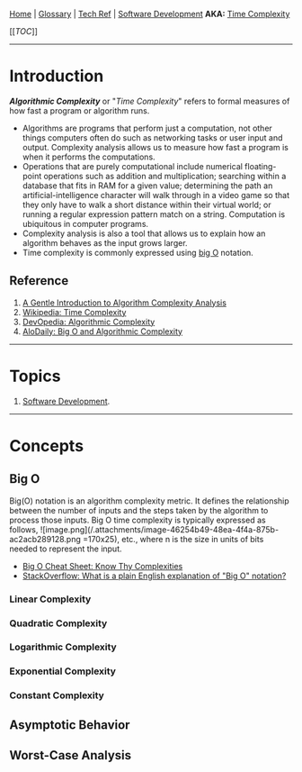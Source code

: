 [Home](/Slalom-LLC/Slalom-Consulting) | [Glossary](/Glossary) | [Tech Ref](/Tech-Ref) | [Software Development](/Tech-Ref/Software-Development)
**AKA:** [Time Complexity](/Tech-Ref/Software-Development/Algorithmic-Complexity/Time-Complexity)

[[_TOC_]]

---
# Introduction
***Algorithmic Complexity*** or "_Time Complexity_" refers to formal measures of how fast a program or algorithm runs.
- Algorithms are programs that perform just a computation, not other things computers often do such as networking tasks or user input and output. Complexity analysis allows us to measure how fast a program is when it performs the computations.
- Operations that are purely computational include numerical floating-point operations such as addition and multiplication; searching within a database that fits in RAM for a given value; determining the path an artificial-intelligence character will walk through in a video game so that they only have to walk a short distance within their virtual world; or running a regular expression pattern match on a string. Computation is ubiquitous in computer programs.
- Complexity analysis is also a tool that allows us to explain how an algorithm behaves as the input grows larger.
- Time complexity is commonly expressed using [big O](#big-O) notation.

## Reference
1. [A Gentle Introduction to Algorithm Complexity Analysis](https://discrete.gr/complexity/)
1. [Wikipedia: Time Complexity](https://en.wikipedia.org/wiki/Time_complexity)
1. [DevOpedia: Algorithmic Complexity](https://devopedia.org/algorithmic-complexity)
1. [AloDaily: Big O and Algorithmic Complexity](https://algodaily.com/lessons/understanding-big-o-and-algorithmic-complexity)

---
# Topics
1. [Software Development](/Tech-Ref/Software-Development).

---
# Concepts

## Big O
Big(O) notation is an algorithm complexity metric. It defines the relationship between the number of inputs and the steps taken by the algorithm to process those inputs. Big O time complexity is typically expressed as follows, ![image.png](/.attachments/image-46254b49-48ea-4f4a-875b-ac2acb289128.png =170x25), etc., where n is the size in units of bits needed to represent the input.

- [Big O Cheat Sheet: Know Thy Complexities](https://www.bigocheatsheet.com/)
- [StackOverflow: What is a plain English explanation of "Big O" notation?](https://stackoverflow.com/a/487278/418950)

### Linear Complexity

### Quadratic Complexity

### Logarithmic Complexity

### Exponential Complexity

### Constant Complexity

### 

## Asymptotic Behavior

## Worst-Case Analysis
